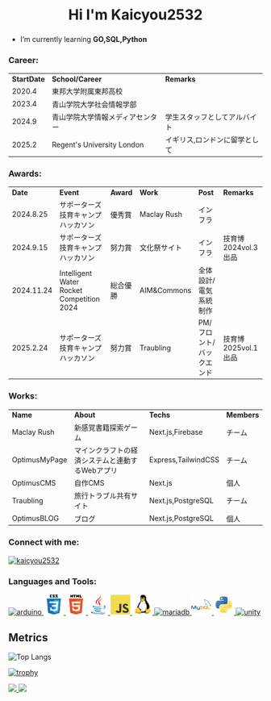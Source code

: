 <h1 align="center">Hi  I'm Kaicyou2532</h1>
<h3 align="center"></h3>

-  I’m currently learning **GO,SQL,Python**
<h3 align="left">Career:</h3>
<table>
<tr><td><b>StartDate</b><td><b>School/Career</b><td><b>Remarks</b>
<tr><td>2020.4<td>
東邦大学附属東邦高校<td>
<tr><td>2023.4<td>青山学院大学社会情報学部<td>
<tr><td>2024.9<td>青山学院大学情報メディアセンター<td>学生スタッフとしてアルバイト
<tr><td>2025.2<td>Regent's University London<td>イギリス,ロンドンに留学として
</table>
<h3 align="left">Awards:</h3>
<table>
<tr><td><b>Date</b><td><b>Event</b><td><b>Award</b><td><b>Work</b><td><b>Post</b><td><b>Remarks</b>
<tr><td>2024.8.25<td>サポーターズ 技育キャンプハッカソン<td>優秀賞<td>Maclay Rush<td>インフラ<td>
<tr><td>2024.9.15<td>サポーターズ 技育キャンプハッカソン<td>努力賞<td>文化祭サイト<td>インフラ<td>技育博2024vol.3出品
<tr><td>2024.11.24<td>Intelligent Water Rocket Competition 2024<td>総合優勝<td>AIM&Commons<td>全体設計/電気系統制作<td>
<tr><td>2025.2.24<td>サポーターズ 技育キャンプハッカソン<td>努力賞<td>Traubling<td>PM/フロント/バックエンド<td>技育博2025vol.1出品
</table>
<h3 align="left">Works:</h3>
<table>
<tr><td><b>Name</b><td><b>About</b><td><b>Techs</b><td><b>Members</b>
<tr><td>Maclay Rush<td>新感覚書籍探索ゲーム<td>Next.js,Firebase<td>チーム
<tr><td>OptimusMyPage<td>マインクラフトの経済システムと連動するWebアプリ<td>Express,TailwindCSS<td>チーム
<tr><td>OptimusCMS<td>自作CMS<td>Next.js<td>個人
<tr><td>Traubling<td>旅行トラブル共有サイト<td>Next.js,PostgreSQL<td>チーム
<tr><td>OptimusBLOG<td>ブログ<td>Next.js,PostgreSQL<td>個人
</table>

<h3 align="left">Connect with me:</h3>
<p align="left">
<a href="https://twitter.com/kaicyou2532" target="blank"><img align="center" src="https://raw.githubusercontent.com/rahuldkjain/github-profile-readme-generator/master/src/images/icons/Social/twitter.svg" alt="kaicyou2532" height="30" width="40" /></a>
</p>

<h3 align="left">Languages and Tools:</h3>
<p align="left"> <a href="https://www.arduino.cc/" target="_blank" rel="noreferrer"> <img src="https://cdn.worldvectorlogo.com/logos/arduino-1.svg" alt="arduino" width="40" height="40"/> </a> <a href="https://www.w3schools.com/css/" target="_blank" rel="noreferrer"> <img src="https://raw.githubusercontent.com/devicons/devicon/master/icons/css3/css3-original-wordmark.svg" alt="css3" width="40" height="40"/> </a> <a href="https://www.w3.org/html/" target="_blank" rel="noreferrer"> <img src="https://raw.githubusercontent.com/devicons/devicon/master/icons/html5/html5-original-wordmark.svg" alt="html5" width="40" height="40"/> </a> <a href="https://www.java.com" target="_blank" rel="noreferrer"> <img src="https://raw.githubusercontent.com/devicons/devicon/master/icons/java/java-original.svg" alt="java" width="40" height="40"/> </a> <a href="https://developer.mozilla.org/en-US/docs/Web/JavaScript" target="_blank" rel="noreferrer"> <img src="https://raw.githubusercontent.com/devicons/devicon/master/icons/javascript/javascript-original.svg" alt="javascript" width="40" height="40"/> </a> <a href="https://www.linux.org/" target="_blank" rel="noreferrer"> <img src="https://raw.githubusercontent.com/devicons/devicon/master/icons/linux/linux-original.svg" alt="linux" width="40" height="40"/> </a> <a href="https://mariadb.org/" target="_blank" rel="noreferrer"> <img src="https://www.vectorlogo.zone/logos/mariadb/mariadb-icon.svg" alt="mariadb" width="40" height="40"/> </a> <a href="https://www.mysql.com/" target="_blank" rel="noreferrer"> <img src="https://raw.githubusercontent.com/devicons/devicon/master/icons/mysql/mysql-original-wordmark.svg" alt="mysql" width="40" height="40"/> </a> <a href="https://www.python.org" target="_blank" rel="noreferrer"> <img src="https://raw.githubusercontent.com/devicons/devicon/master/icons/python/python-original.svg" alt="python" width="40" height="40"/> </a> <a href="https://unity.com/" target="_blank" rel="noreferrer"> <img src="https://www.vectorlogo.zone/logos/unity3d/unity3d-icon.svg" alt="unity" width="40" height="40"/> </a> </p>


## Metrics
<p align="left"> 
  <img alt="Top Langs" height="403px" src="https://github-readme-stats.vercel.app/api/top-langs/?username=kaicyou2532&layout=donut-vertical&show_icons=true" />
<!--  <img alt="Top Langs" height="1003px" src="https://github-readme-stats.vercel.app/api/wakatime?username=kaicyou2532" />
 -->
</p>

[![trophy](https://github-profile-trophy.vercel.app/?username=kaicyou2532&theme=tokyonight&column=8
)](https://github.com/ryo-ma/github-profile-trophy)

<p align="left">
  <a href="https://twitter.com/kaicyou2532">
    <img height="200" src="https://img.shields.io/twitter/follow/kaicyou2532?label=x&logo=twitter&style=flat" />
  <a href="https://github.com/kaicyou2532">
    <img height="200" src="https://img.shields.io/github/followers/kaicyou2532?label=follow&logo=github&style=flat" />
  </a>
  
</p>

